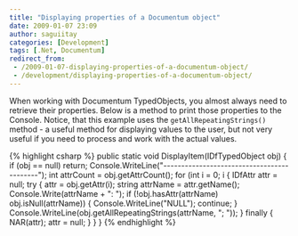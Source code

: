 ```yaml
---
title: "Displaying properties of a Documentum object"
date: 2009-01-07 23:09
author: saguiitay
categories: [Development]
tags: [.Net, Documentum]
redirect_from:
 - /2009-01-07-displaying-properties-of-a-documentum-object/
 - /development/displaying-properties-of-a-documentum-object/
---
```

When working with Documentum TypedObjects, you almost always need to retrieve their properties. 
Below is a method to print those properties to the Console. Notice, that this example uses the `getAllRepeatingStrings()` method - 
a useful method for displaying values to the user, but not very useful if you need to process and work with the actual values. 

{% highlight csharp %}
public static void DisplayItem(IDfTypedObject obj)
{
	if (obj == null)
		return;
	Console.WriteLine("-------------------------------------------");
	int attrCount = obj.getAttrCount();
	for (int i = 0; i 
	{
		IDfAttr attr = null;
		try
		{
			attr = obj.getAttr(i);
			string attrName = attr.getName();
			Console.Write(attrName + ": ");
			if (!obj.hasAttr(attrName) obj.isNull(attrName))
			{
				Console.WriteLine("NULL");
				continue;
			}
			Console.WriteLine(obj.getAllRepeatingStrings(attrName, "; "));
		}
		finally
		{
			NAR(attr);
			attr = null;
		}
	}
}
{% endhighlight %}
